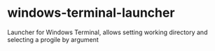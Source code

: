 # windows-terminal-launcher
Launcher for Windows Terminal, allows setting working directory and selecting a progile by argument
